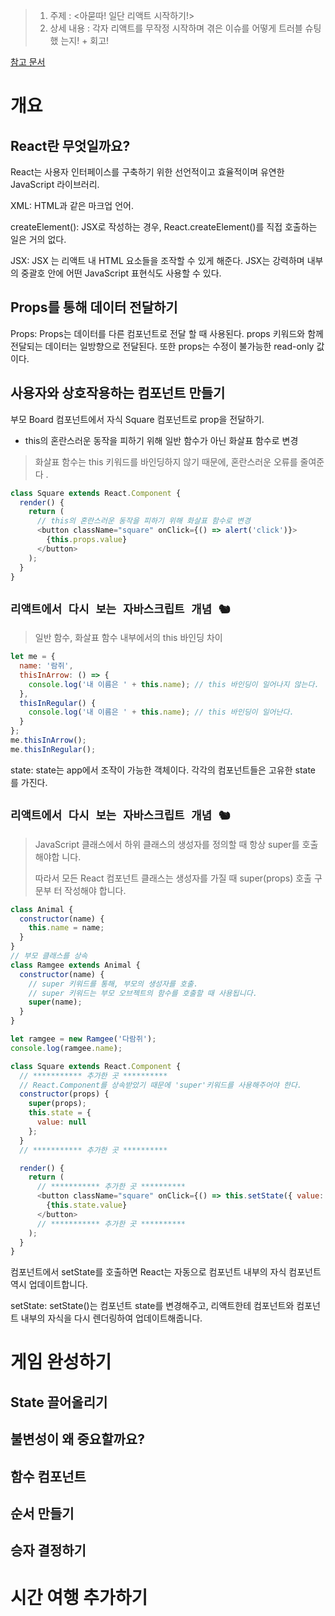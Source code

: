 > 1.  주제 : <아묻따! 일단 리액트 시작하기!>
> 2.  상세 내용 : 각자 리액트를 무작정 시작하며 겪은 이슈를 어떻게 트러블 슈팅했
>     는지! + 회고!

[참고 문서](https://ko.reactjs.org/tutorial/tutorial.html)

# 개요

## React란 무엇일까요?

React는 사용자 인터페이스를 구축하기 위한 선언적이고 효율적이며 유연한
JavaScript 라이브러리.

XML: HTML과 같은 마크업 언어.

createElement(): JSX로 작성하는 경우, React.createElement()를 직접 호출하는 일은
거의 없다.

JSX: JSX 는 리액트 내 HTML 요소들을 조작할 수 있게 해준다. JSX는 강력하며 내부의
중괄호 안에 어떤 JavaScript 표현식도 사용할 수 있다.

## Props를 통해 데이터 전달하기

Props: Props는 데이터를 다른 컴포넌트로 전달 할 때 사용된다. props 키워드와 함께
전달되는 데이터는 일방향으로 전달된다. 또한 props는 수정이 불가능한 read-only 값
이다.

## 사용자와 상호작용하는 컴포넌트 만들기

부모 Board 컴포넌트에서 자식 Square 컴포넌트로 prop을 전달하기.

- this의 혼란스러운 동작을 피하기 위해 일반 함수가 아닌 화살표 함수로 변경

> 화살표 함수는 this 키워드를 바인딩하지 않기 때문에, 혼란스러운 오류를 줄여준다
> .

```js
class Square extends React.Component {
  render() {
    return (
      // this의 혼란스러운 동작을 피하기 위해 화살표 함수로 변경
      <button className="square" onClick={() => alert('click')}>
        {this.props.value}
      </button>
    );
  }
}
```

## **`리액트에서 다시 보는 자바스크립트 개념 🐿`**

> 일반 함수, 화살표 함수 내부에서의 this 바인딩 차이

```js
let me = {
  name: '람쥐',
  thisInArrow: () => {
    console.log('내 이름은 ' + this.name); // this 바인딩이 일어나지 않는다.
  },
  thisInRegular() {
    console.log('내 이름은 ' + this.name); // this 바인딩이 일어난다.
  }
};
me.thisInArrow();
me.thisInRegular();
```

state: state는 app에서 조작이 가능한 객체이다. 각각의 컴포넌트들은 고유한 state
를 가진다.

## **`리액트에서 다시 보는 자바스크립트 개념 🐿`**

> JavaScript 클래스에서 하위 클래스의 생성자를 정의할 때 항상 super를 호출해야합
> 니다.
>
> 따라서 모든 React 컴포넌트 클래스는 생성자를 가질 때 super(props) 호출 구문부
> 터 작성해야 합니다.

```js
class Animal {
  constructor(name) {
    this.name = name;
  }
}
// 부모 클래스를 상속
class Ramgee extends Animal {
  constructor(name) {
    // super 키워드를 통해, 부모의 생성자를 호출.
    // super 키워드는 부모 오브젝트의 함수를 호출할 때 사용됩니다.
    super(name);
  }
}

let ramgee = new Ramgee('다람쥐');
console.log(ramgee.name);
```

```js
class Square extends React.Component {
  // *********** 추가한 곳 **********
  // React.Component를 상속받았기 때문에 'super'키워드를 사용해주어야 한다.
  constructor(props) {
    super(props);
    this.state = {
      value: null
    };
  }
  // *********** 추가한 곳 **********

  render() {
    return (
      // *********** 추가한 곳 **********
      <button className="square" onClick={() => this.setState({ value: 'X' })}>
        {this.state.value}
      </button>
      // *********** 추가한 곳 **********
    );
  }
}
```

컴포넌트에서 setState를 호출하면 React는 자동으로 컴포넌트 내부의 자식 컴포넌트
역시 업데이트합니다.

setState: setState()는 컴포넌트 state를 변경해주고, 리액트한테 컴포넌트와 컴포넌
트 내부의 자식을 다시 렌더링하여 업데이트해줍니다.

# 게임 완성하기

## State 끌어올리기

## 불변성이 왜 중요할까요?

## 함수 컴포넌트

## 순서 만들기

## 승자 결정하기

# 시간 여행 추가하기
